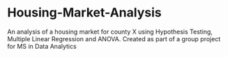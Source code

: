 # Housing-Market-Analysis
An analysis of a housing market for county X using Hypothesis Testing, Multiple Linear Regression and ANOVA. Created as part of a group project for MS in Data Analytics
